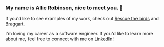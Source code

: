 ### My name is Allie Robinson, nice to meet you. 🌻

If you'd like to see examples of my work, check out <a href="https://rescue-the-birds.vercel.app/">Rescue the birds</a> and <a href="https://braggart.vercel.app/">Braggart.</a>

I'm loving my career as a software engineer. If you'd like to learn more about me, feel free to connect with me on <a href="https://www.linkedin.com/in/allie-robinson/">LinkedIn</a>!
